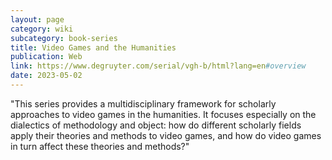 ```yaml
---
layout: page
category: wiki
subcategory: book-series
title: Video Games and the Humanities
publication: Web
link: https://www.degruyter.com/serial/vgh-b/html?lang=en#overview
date: 2023-05-02
---
```


"This series provides a multidisciplinary framework for scholarly approaches to video games in the humanities. It focuses especially on the dialectics of methodology and object: how do different scholarly fields apply their theories and methods to video games, and how do video games in turn affect these theories and methods?"
